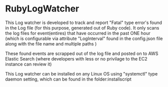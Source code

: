 # RubyLogWatcher

This Log watcher is developed to track and report "Fatal" type error's found in the Log file (for this purpose, generated out of Ruby code). 
It only scans the log files for event(entires) that have occurred in the past ONE hour (which is configurable via attribute "LogInterval" found in the config.json file along with the file name and multiple paths )

These found events are scrapped out of the log file and posted on to AWS Elastic Search (where developers with less or no privilage to the EC2 instance can review it) 

This Log watcher can be installed on any Linux OS
using "systemctl" type daemon setting,  which can be found in the folder:installscript
